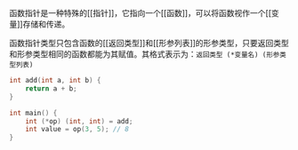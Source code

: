 函数指针是一种特殊的[[指针]]，它指向一个[[函数]]，可以将函数视作一个[[变量]]存储和传递。

函数指针类型只包含函数的[[返回类型]]和[[形参列表]]的形参类型，只要返回类型和形参类型相同的函数都能为其赋值。其格式表示为：`返回类型 (*变量名) (形参类型列表)`

```c++
int add(int a, int b) {
    return a + b;
}

int main() {
    int (*op) (int, int) = add;
    int value = op(3, 5); // 8
}
```